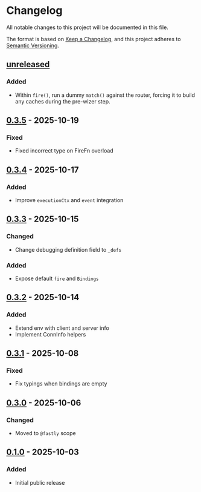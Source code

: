 # Changelog

All notable changes to this project will be documented in this file.

The format is based on [Keep a Changelog](https://keepachangelog.com/en/1.0.0/),
and this project adheres to [Semantic Versioning](https://semver.org/spec/v2.0.0.html).

## [unreleased]

### Added

- Within `fire()`, run a dummy `match()` against the router, forcing it to build any caches during the pre-wizer step.

## [0.3.5] - 2025-10-19

### Fixed

- Fixed incorrect type on FireFn overload

## [0.3.4] - 2025-10-17

### Added

- Improve `executionCtx` and `event` integration

## [0.3.3] - 2025-10-15

### Changed

- Change debugging definition field to `_defs`

### Added

- Expose default `fire` and `Bindings`

## [0.3.2] - 2025-10-14

### Added

- Extend env with client and server info
- Implement ConnInfo helpers

## [0.3.1] - 2025-10-08

### Fixed

- Fix typings when bindings are empty

## [0.3.0] - 2025-10-06

### Changed

- Moved to `@fastly` scope

## [0.1.0] - 2025-10-03

### Added

- Initial public release

[unreleased]: https://github.com/fastly/hono-fastly-compute/compare/v0.3.5...HEAD
[0.3.5]: https://github.com/fastly/hono-fastly-compute/compare/v0.3.4...v0.3.5
[0.3.4]: https://github.com/fastly/hono-fastly-compute/compare/v0.3.3...v0.3.4
[0.3.3]: https://github.com/fastly/hono-fastly-compute/compare/v0.3.2...v0.3.3
[0.3.2]: https://github.com/fastly/hono-fastly-compute/compare/v0.3.1...v0.3.2
[0.3.1]: https://github.com/fastly/hono-fastly-compute/compare/v0.3.0...v0.3.1
[0.3.0]: https://github.com/fastly/hono-fastly-compute/compare/v0.1.0...v0.3.0
[0.1.0]: https://github.com/fastly/hono-fastly-compute/releases/tag/v0.1.0
